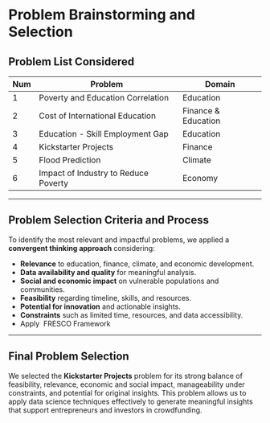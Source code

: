 # Problem Brainstorming and Selection

## Problem List Considered

| Num | Problem                              | Domain              |
| --- | ------------------------------------ | ------------------- |
| 1   | Poverty and Education Correlation    | Education           |
| 2   | Cost of International Education      | Finance & Education |
| 3   | Education - Skill Employment Gap     | Education           |
| 4   | Kickstarter Projects                 | Finance             |
| 5   | Flood Prediction                     | Climate             |
| 6   | Impact of Industry to Reduce Poverty | Economy             |

---

## Problem Selection Criteria and Process

To identify the most relevant and impactful problems, we applied a **convergent
thinking approach** considering:

* **Relevance** to education, finance, climate, and economic development.
* **Data availability and quality** for meaningful analysis.
* **Social and economic impact** on vulnerable populations and communities.
* **Feasibility** regarding timeline, skills, and resources.
* **Potential for innovation** and actionable insights.
* **Constraints** such as limited time, resources, and data accessibility.
* Apply  FRESCO Framework

---

## Final Problem Selection

We selected the **Kickstarter Projects** problem for its strong balance of
feasibility, relevance, economic and social impact, manageability under
constraints, and potential for original insights. This problem allows us to apply
data science techniques effectively to generate meaningful insights that
support entrepreneurs and investors in crowdfunding.
